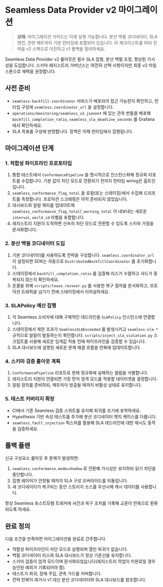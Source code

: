# Seamless Data Provider v2 마이그레이션

> **상태:** 마이그레이션 가이드는 이제 실행 가능합니다. 분산 백필 코디네이터, SLA 엔진, 관련 메트릭이 기본 런타임에 포함되어 있습니다. 이 체크리스트를 따라 전략을 v2 스택으로 이전하고 v1 폴백을 정리하세요.

Seamless Data Provider v2 롤아웃은 필수 SLA 집행, 분산 백필 조정, 향상된 가시성을 도입합니다. 스키마 레지스트리 거버넌스는 여전히 선택 사항이지만 최종 v2 마일스톤으로 채택을 권장합니다.

## 사전 준비

- `seamless-backfill-coordinator` 서비스가 배포되어 접근 가능한지 확인하고, 런타임 구성에 `seamless.coordinator_url` 을 설정합니다.
- `operations/monitoring/seamless_v2.jsonnet` 에 있는 관측 번들을 배포해 `backfill_completion_ratio`, `seamless_sla_deadline_seconds` 를 Grafana에서 확인하세요.
- SLA 목표를 구성에 반영합니다. 정책은 이제 런타임에서 집행됩니다.

## 마이그레이션 단계

### 1. 적합성 파이프라인 프로토타입

1. 통합 테스트에서 `ConformancePipeline` 을 명시적으로 인스턴스화해 정규화 리포트를 수집합니다. 기본 값이 차단 모드로 전환되기 전까지 런타임 wiring은 옵트인입니다.
2. `seamless_conformance_flag_total` 을 로컬(또는 스테이징)에서 수집해 드리프트를 측정합니다. 프로덕션 스크래핑은 아직 준비되지 않았습니다.
3. 대시보드와 알람 쿼리를 업데이트해 `seamless_conformance_flag_total`/`_warning_total` 이 내보내는 새로운 `interval`, `world_id` 라벨을 포함합니다.
4. 레지스트리 지원이 도착하면 신속히 차단 모드로 전환할 수 있도록 스키마 가정을 문서화합니다.

### 2. 분산 백필 코디네이터 도입

1. 기본 코디네이터를 사용하도록 전략을 구성합니다. `seamless.coordinator_url` 이 설정되면 SDK는 자동으로 `DistributedBackfillCoordinator` 를 초기화합니다.
2. 스테이징에서 `backfill_completion_ratio` 를 검증해 리스가 수렴하고 샤드가 중복되지 않는지 확인하세요.
3. 온콜을 위해 `scripts/lease_recover.py` 를 사용한 복구 절차를 문서화하고, 프로덕션 트래픽을 넘기기 전에 스테이징에서 리허설하세요.

### 3. SLAPolicy 예산 집행

1. 각 Seamless 소비자에 대해 구체적인 데드라인을 `SLAPolicy` 인스턴스에 연결합니다.
2. 스테이징에서 제한 초과가 `SeamlessSLAExceeded` 를 발생시키고 `seamless-sla-*` 규칙으로 알람이 발동하는지 확인합니다. `scripts/inject_sla_violation.py` 스크립트를 사용해 새로운 임계값 적용 전에 파이프라인을 검증할 수 있습니다.
3. SLA 대시보드에 설명된 새로운 문제 해결 흐름을 런북에 업데이트합니다.

### 4. 스키마 검증 롤아웃 계획

1. `ConformancePipeline` 리포트로 현재 정규화에 실패하는 컬럼을 식별합니다.
2. 레지스트리 지원이 연결되면 가장 먼저 엄격 모드를 적용할 데이터셋을 결정합니다.
3. 알람 정의를 준비하되, 메트릭이 방출될 때까지 비활성 상태로 유지합니다.

### 5. 테스트 커버리지 확장

- CI에서 기존 Seamless 검증 스위트를 유지해 회귀를 조기에 포착하세요.
- Hypothesis 기반 속성 테스트를 추가해 분산 코디네이터 엣지 케이스를 다룹니다.
- `seamless_fault_injection` 픽스처를 활용해 SLA 데드라인에 대한 재시도 동작을 검증하세요.

## 롤백 플랜

신규 구성요소 롤아웃 후 문제가 발생하면:

1. `seamless.conformance.mode=shadow` 로 전환해 가시성은 유지하되 읽기 차단을 중단합니다.
2. 집행 레이어가 안정될 때까지 SLA 구성 오버라이드를 되돌립니다.
3. 새 코디네이터가 복구되는 동안 스토리지 소스를 우선시해 캐시 데이터를 사용합니다.

항상 Seamless 포스트모템 트래커에 사건과 복구 조치를 기록해 교훈이 런북으로 환류되도록 하세요.

## 완료 정의

다음 조건을 만족하면 마이그레이션을 완료로 간주합니다.

- 적합성 파이프라인이 차단 모드로 실행되며 열린 회귀가 없습니다.
- 백필 코디네이터 리스와 SLA 대시보드가 정상 기준선을 유지합니다.
- 스키마 검증이 엄격 모드이며 문서화되었습니다(레지스트리 작업이 미완료일 경우 승인된 예외가 기록되어야 함).
- 테스트가 회귀, 장애 주입, 관측 가드를 커버합니다.
- 전략 런북이 레거시 v1 대신 분산 코디네이터와 SLA 대시보드를 참조합니다.

